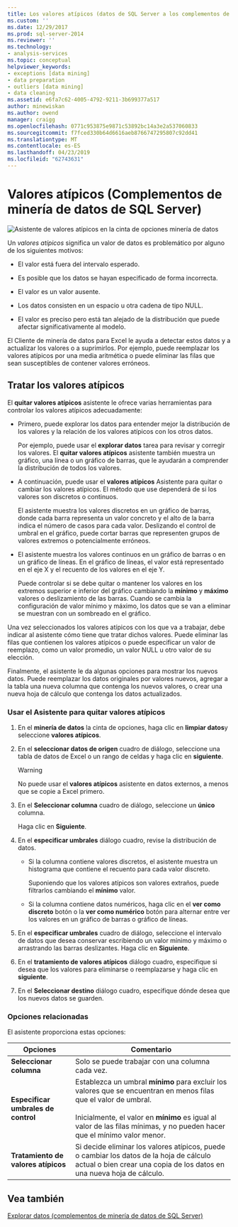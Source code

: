 ```yaml
---
title: Los valores atípicos (datos de SQL Server a los complementos de minería de datos) | Microsoft Docs
ms.custom: ''
ms.date: 12/29/2017
ms.prod: sql-server-2014
ms.reviewer: ''
ms.technology:
- analysis-services
ms.topic: conceptual
helpviewer_keywords:
- exceptions [data mining]
- data preparation
- outliers [data mining]
- data cleaning
ms.assetid: e6fa7c62-4005-4792-9211-3b699377a517
author: minewiskan
ms.author: owend
manager: craigg
ms.openlocfilehash: 0771c953875e9871c53892bc14a3e2a537060833
ms.sourcegitcommit: f7fced330b64d6616aeb8766747295807c92dd41
ms.translationtype: MT
ms.contentlocale: es-ES
ms.lasthandoff: 04/23/2019
ms.locfileid: "62743631"
---
```

# <a name="outliers-sql-server-data-mining-add-ins"></a>Valores atípicos (Complementos de minería de datos de SQL Server)
  ![Asistente de valores atípicos en la cinta de opciones minería de datos](media/dmc-outliers.gif "Asistente valores atípicos en la cinta de opciones minería de datos")  
  
 Un *valores atípicos* significa un valor de datos es problemático por alguno de los siguientes motivos:  
  
-   El valor está fuera del intervalo esperado.  
  
-   Es posible que los datos se hayan especificado de forma incorrecta.  
  
-   El valor es un valor ausente.  
  
-   Los datos consisten en un espacio u otra cadena de tipo NULL.  
  
-   El valor es preciso pero está tan alejado de la distribución que puede afectar significativamente al modelo.  
  
 El Cliente de minería de datos para Excel le ayuda a detectar estos datos y a actualizar los valores o a suprimirlos. Por ejemplo, puede reemplazar los valores atípicos por una media aritmética o puede eliminar las filas que sean susceptibles de contener valores erróneos.  
  
## <a name="handling-outliers"></a>Tratar los valores atípicos  
 El **quitar valores atípicos** asistente le ofrece varias herramientas para controlar los valores atípicos adecuadamente:  
  
-   Primero, puede explorar los datos para entender mejor la distribución de los valores y la relación de los valores atípicos con los otros datos.  
  
     Por ejemplo, puede usar el **explorar datos** tarea para revisar y corregir los valores. El **quitar valores atípicos** asistente también muestra un gráfico, una línea o un gráfico de barras, que le ayudarán a comprender la distribución de todos los valores.  
  
-   A continuación, puede usar el **valores atípicos** Asistente para quitar o cambiar los valores atípicos. El método que use dependerá de si los valores son discretos o continuos.  
  
     El asistente muestra los valores discretos en un gráfico de barras, donde cada barra representa un valor concreto y el alto de la barra indica el número de casos para cada valor. Deslizando el control de umbral en el gráfico, puede cortar barras que representen grupos de valores extremos o potencialmente erróneos.  
  
-   El asistente muestra los valores continuos en un gráfico de barras o en un gráfico de líneas. En el gráfico de líneas, el valor está representado en el eje X y el recuento de los valores en el eje Y.  
  
     Puede controlar si se debe quitar o mantener los valores en los extremos superior e inferior del gráfico cambiando la **mínimo** y **máximo** valores o deslizamiento de las barras. Cuando se cambia la configuración de valor mínimo y máximo, los datos que se van a eliminar se muestran con un sombreado en el gráfico.  
  
 Una vez seleccionados los valores atípicos con los que va a trabajar, debe indicar al asistente cómo tiene que tratar dichos valores. Puede eliminar las filas que contienen los valores atípicos o puede especificar un valor de reemplazo, como un valor promedio, un valor NULL u otro valor de su elección.  
  
 Finalmente, el asistente le da algunas opciones para mostrar los nuevos datos. Puede reemplazar los datos originales por valores nuevos, agregar a la tabla una nueva columna que contenga los nuevos valores, o crear una nueva hoja de cálculo que contenga los datos actualizados.  
  
### <a name="using-the-outlier-wizard"></a>Usar el Asistente para quitar valores atípicos  
  
1.  En el **minería de datos** la cinta de opciones, haga clic en **limpiar datos**y seleccione **valores atípicos**.  
  
2.  En el **seleccionar datos de origen** cuadro de diálogo, seleccione una tabla de datos de Excel o un rango de celdas y haga clic en **siguiente**.  
  
    > [!WARNING]  
    >  No puede usar el **valores atípicos** asistente en datos externos, a menos que se copie a Excel primero.  
  
3.  En el **Seleccionar columna** cuadro de diálogo, seleccione un **único** columna.  
  
     Haga clic en **Siguiente**.  
  
4.  En el **especificar umbrales** diálogo cuadro, revise la distribución de datos.  
  
    -   Si la columna contiene valores discretos, el asistente muestra un histograma que contiene el recuento para cada valor discreto.  
  
         Suponiendo que los valores atípicos son valores extraños, puede filtrarlos cambiando el **mínimo** valor.  
  
    -   Si la columna contiene datos numéricos, haga clic en el **ver como discreto** botón o la **ver como numérico** botón para alternar entre ver los valores en un gráfico de barras o gráfico de líneas.  
  
5.  En el **especificar umbrales** cuadro de diálogo, seleccione el intervalo de datos que desea conservar escribiendo un valor mínimo y máximo o arrastrando las barras deslizantes. Haga clic en **Siguiente**.  
  
6.  En el **tratamiento de valores atípicos** diálogo cuadro, especifique si desea que los valores para eliminarse o reemplazarse y haga clic en **siguiente**.  
  
7.  En el **Seleccionar destino** diálogo cuadro, especifique dónde desea que los nuevos datos se guarden.  
  
### <a name="related-options"></a>Opciones relacionadas  
 El asistente proporciona estas opciones:  
  
|**Opciones**|**Comentario**|  
|-----------------|-----------------|  
|**Seleccionar columna**|Solo se puede trabajar con una columna cada vez.|  
|**Especificar umbrales de control**|Establezca un umbral **mínimo** para excluir los valores que se encuentran en menos filas que el valor de umbral.<br /><br /> Inicialmente, el valor en **mínimo** es igual al valor de las filas mínimas, y no pueden hacer que el mínimo valor menor.|  
|**Tratamiento de valores atípicos**|Si decide eliminar los valores atípicos, puede o cambiar los datos de la hoja de cálculo actual o bien crear una copia de los datos en una nueva hoja de cálculo.|  
  
## <a name="see-also"></a>Vea también  
 [Explorar datos &#40;complementos de minería de datos de SQL Server&#41;](explore-data-sql-server-data-mining-add-ins.md)  
  
  

